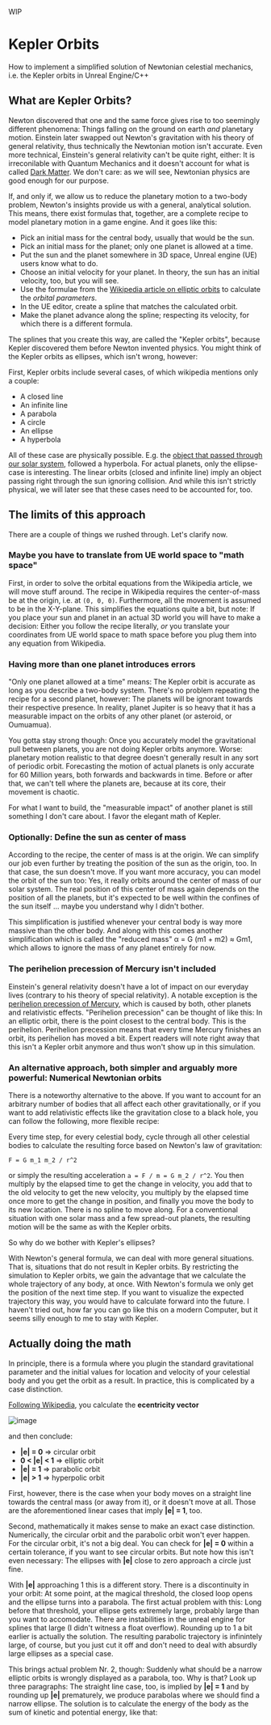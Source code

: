 WIP

# Kepler Orbits

How to implement a simplified solution of Newtonian celestial mechanics, i.e. the Kepler orbits in Unreal Engine/C++

## What are Kepler Orbits?

Newton discovered that one and the same force gives rise to too seemingly different phenomena:
Things falling on the ground on earth *and* planetary motion.
Einstein later swapped out Newton's gravitation with his theory of general relativity, thus technically the Newtonian motion isn't accurate.
Even more technical, Einstein's general relativity can't be quite right, either:
It is irreconilable with Quantum Mechanics and it doesn't account for what is called [Dark Matter](https://en.wikipedia.org/wiki/Dark_matter).
We don't care: as we will see, Newtonian physics are good enough for our purpose.

If, and only if, we allow us to reduce the planetary motion to a two-body problem, Newton's insights provide us with a general, analytical solution.
This means, there exist formulas that, together, are a complete recipe to model planetary motion in a game engine.
And it goes like this:

* Pick an initial mass for the central body, usually that would be the sun.
* Pick an initial mass for the planet; only one planet is allowed at a time.
* Put the sun and the planet somewhere in 3D space, Unreal engine (UE) users know what to do.
* Choose an initial velocity for your planet. In theory, the sun has an initial velocity, too, but you will see.
* Use the formulae from the [Wikipedia article on elliptic orbits](https://en.wikipedia.org/wiki/Elliptic_orbit) to calculate the *orbital parameters*.
* In the UE editor, create a spline that matches the calculated orbit.
* Make the planet advance along the spline; respecting its velocity, for which there is a different formula.

The splines that you create this way, are called the "Kepler orbits", because Kepler discovered them before Newton invented physics.
You might think of the Kepler orbits as ellipses, which isn't wrong, however:

First, Kepler orbits include several cases, of which wikipedia mentions only a couple:

* A closed line
* An infinite line
* A parabola
* A circle
* An ellipse
* A hyperbola

All of these case are physically possible.
E.g. the [object that passed through our solar system](https://en.wikipedia.org/wiki/%CA%BBOumuamua), followed a hyperbola.
For actual planets, only the ellipse-case is interesting.
The linear orbits (closed and infinite line) imply an object passing right through the sun ignoring collision.
And while this isn't strictly physical, we will later see that these cases need to be accounted for, too.

## The limits of this approach

There are a couple of things we rushed through.
Let's clarify now.

### Maybe you have to translate from UE world space to "math space"

First, in order to solve the orbital equations from the Wikipedia article, we will move stuff around.
The recipe in Wikipedia requires the center-of-mass be at the origin, i.e. at `(0, 0, 0)`.
Furthermore, all the movement is assumed to be in the X-Y-plane.
This simplifies the equations quite a bit, but note:
If you place your sun and planet in an actual 3D world you will have to make a decision:
Either you follow the recipe literally, *or* you translate your coordinates from UE world space to math space before you plug them into any equation from Wikipedia.

### Having more than one planet introduces errors

"Only one planet allowed at a time" means:
The Kepler orbit is accurate as long as you describe a two-body system.
There's no problem repeating the recipe for a second planet, however:
The planets will be ignorant towards their respective presence.
In reality, planet Jupiter is so heavy that it has a measurable impact on the orbits of any other planet (or asteroid, or Oumuamua).

You gotta stay strong though:
Once you accurately model the gravitational pull between planets, you are not doing Kepler orbits anymore.
Worse: planetary motion realistic to that degree doesn't generally result in any sort of periodic orbit.
Forecasting the motion of actual planets is only accurate for 60 Million years, both forwards and backwards in time.
Before or after that, we can't tell where the planets are, because at its core, their movement is chaotic.

For what I want to build, the "measurable impact" of another planet is still something I don't care about.
I favor the elegant math of Kepler.

### Optionally: Define the sun as center of mass

According to the recipe, the center of mass is at the origin.
We can simplify our job even further by treating the position of the sun as the origin, too.
In that case, the sun doesn't move.
If you want more accuracy, you can model the orbit of the sun too:
Yes, it really orbits around the center of mass of our solar system.
The real position of this center of mass again depends on the position of all the planets, but it's expected to be well within the confines of the sun itself ...
maybe you understand why I didn't bother.

This simplification is justified whenever your central body is way more massive than the other body.
And along with this comes another simplification which is called the "reduced mass" α = G (m1 + m2) ≈ Gm1, which allows to ignore the mass of any planet entirely for now.

### The perihelion precession of Mercury isn't included

Einstein's general relativity doesn't have a lot of impact on our everyday lives (contrary to his theory of special relativity).
A notable exception is the [perihelion precession of Mercury](https://en.wikipedia.org/wiki/Tests_of_general_relativity#Perihelion_precession_of_Mercury), which is caused by both, other planets and relativistic effects.
"Perihelion precession" can be thought of like this:
In an elliptic orbit, there is the point closest to the central body.
This is the perihelion.
Perihelion precession means that every time Mercury finishes an orbit, its perihelion has moved a bit.
Expert readers will note right away that this isn't a Kepler orbit anymore and thus won't show up in this simulation. 

### An alternative approach, both simpler and arguably more powerful: Numerical Newtonian orbits

There is a noteworthy alternative to the above.
If you want to account for an arbitrary number of bodies that all affect each other gravitationally,
or if you want to add relativistic effects like the gravitation close to a black hole,
you can follow the following, more flexible recipe:

Every time step, for every celestial body, cycle through all other celestial bodies to calculate the resulting force based on Newton's law of gravitation:

`F = G m_1 m_2 / r^2`

or simply the resulting acceleration `a = F / m = G m_2 / r^2`.
You then multiply by the elapsed time to get the change in velocity,
you add that to the old velocity to get the new velocity,
you multiply by the elapsed time once more to get the change in position,
and finally you move the body to its new location.
There is no spline to move along.
For a conventional situation with one solar mass and a few spread-out planets, the resulting motion will be the same as with the Kepler orbits.

So why do we bother with Kepler's ellipses?

With Newton's general formula, we can deal with more general situations.
That is, situations that do not result in Kepler orbits.
By restricting the simulation to Kepler orbits, we gain the advantage that we calculate the whole trajectory of any body, at once.
With Newton's formula we only get the position of the next time step.
If you want to visualize the expected trajectory this way, you would have to calculate forward into the future.
I haven't tried out, how far you can go like this on a modern Computer, but it seems silly enough to me to stay with Kepler.

## Actually doing the math

In principle, there is a formula where you plugin the standard gravitational parameter and the initial values for location and velocity of your celestial body and you get the orbit as a result.
In practice, this is complicated by a case distinction.

[Following Wikipedia](https://en.wikipedia.org/wiki/Eccentricity_vector), you calculate the **ecentricity vector** 

![image](https://user-images.githubusercontent.com/6209273/193177404-c6df2847-60c6-4719-ac7c-09e3b696437d.png)

and then conclude:

* **|e| = 0** => circular orbit
* **0 < |e| < 1** => elliptic orbit
* **|e| = 1** => parabolic orbit
* **|e| > 1** => hyperpolic orbit

First, however, there is the case when your body moves on a straight line towards the central mass (or away from it), or it doesn't move at all.
Those are the aforementioned linear cases that imply **|e| = 1**, too.

Second, mathematically it makes sense to make an exact case distinction.
Numerically, the circular orbit and the parabolic orbit won't ever happen.
For the circular orbit, it's not a big deal.
You can check for **|e| = 0** within a certain tolerance, if you want to see circular orbits.
But note how this isn't even necessary: The ellipses with **|e|** close to zero approach a circle just fine.

With **|e|** approaching 1 this is a different story.
There is a discontinuity in your orbit: At some point, at the magical threshold, the closed loop opens and the ellipse turns into a parabola.
The first actual problem with this: Long before that threshold, your ellipse gets extremely large, probably large than you want to accomodate.
There are instabilities in the unreal engine for splines that large (I didn't witness a float overflow).
Rounding up to 1 a bit earlier is actually the solution.
The resulting parabolic trajectory is infinintely large, of course, but you just cut it off and don't need to deal with absurdly large ellipses as a special case.

This brings actual problem Nr. 2, though:
Suddenly what should be a narrow elliptic orbits is wrongly displayed as a parabola, too.
Why is that?
Look up three paragraphs: The straight line case, too, is implied by **|e| = 1** and by rounding up **|e|** prematurely, we produce parabolas where we should find a narrow ellipse.
The solution is to calculate the energy of the body as the sum of kinetic and potential energy, like that:


